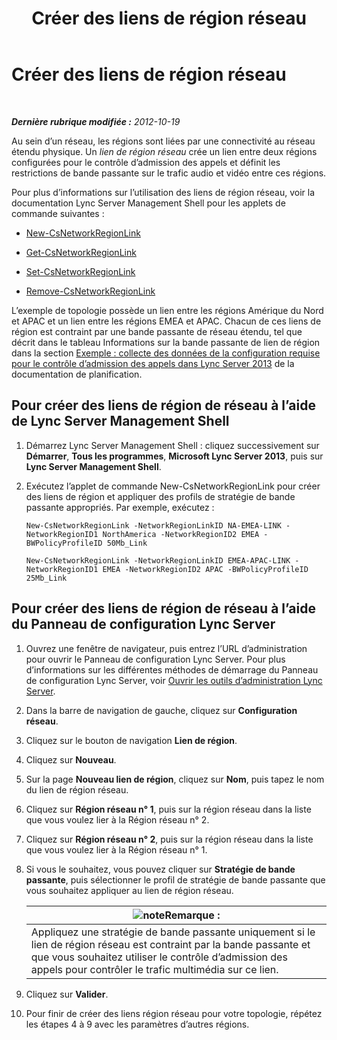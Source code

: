 ﻿---
title: Créer des liens de région réseau
TOCTitle: Créer des liens de région réseau
ms:assetid: f8163910-8935-475d-88a2-3aa44feb9dbe
ms:mtpsurl: https://technet.microsoft.com/fr-fr/library/Gg413047(v=OCS.15)
ms:contentKeyID: 49299402
ms.date: 05/20/2016
mtps_version: v=OCS.15
ms.translationtype: HT
---

# Créer des liens de région réseau

 

_**Dernière rubrique modifiée :** 2012-10-19_

Au sein d’un réseau, les régions sont liées par une connectivité au réseau étendu physique. Un *lien de région réseau* crée un lien entre deux régions configurées pour le contrôle d’admission des appels et définit les restrictions de bande passante sur le trafic audio et vidéo entre ces régions.

Pour plus d’informations sur l’utilisation des liens de région réseau, voir la documentation Lync Server Management Shell pour les applets de commande suivantes :

  - [New-CsNetworkRegionLink](https://docs.microsoft.com/en-us/powershell/module/skype/New-CsNetworkRegionLink)

  - [Get-CsNetworkRegionLink](https://docs.microsoft.com/en-us/powershell/module/skype/Get-CsNetworkRegionLink)

  - [Set-CsNetworkRegionLink](https://docs.microsoft.com/en-us/powershell/module/skype/Set-CsNetworkRegionLink)

  - [Remove-CsNetworkRegionLink](https://docs.microsoft.com/en-us/powershell/module/skype/Remove-CsNetworkRegionLink)

L’exemple de topologie possède un lien entre les régions Amérique du Nord et APAC et un lien entre les régions EMEA et APAC. Chacun de ces liens de région est contraint par une bande passante de réseau étendu, tel que décrit dans le tableau Informations sur la bande passante de lien de région dans la section [Exemple : collecte des données de la configuration requise pour le contrôle d’admission des appels dans Lync Server 2013](lync-server-2013-example-of-gathering-your-requirements-for-call-admission-control.md) de la documentation de planification.

## Pour créer des liens de région de réseau à l’aide de Lync Server Management Shell

1.  Démarrez Lync Server Management Shell : cliquez successivement sur **Démarrer**, **Tous les programmes**, **Microsoft Lync Server 2013**, puis sur **Lync Server Management Shell**.

2.  Exécutez l’applet de commande New-CsNetworkRegionLink pour créer des liens de région et appliquer des profils de stratégie de bande passante appropriés. Par exemple, exécutez :
    
        New-CsNetworkRegionLink -NetworkRegionLinkID NA-EMEA-LINK -NetworkRegionID1 NorthAmerica -NetworkRegionID2 EMEA -BWPolicyProfileID 50Mb_Link
    
        New-CsNetworkRegionLink -NetworkRegionLinkID EMEA-APAC-LINK -NetworkRegionID1 EMEA -NetworkRegionID2 APAC -BWPolicyProfileID 25Mb_Link

## Pour créer des liens de région de réseau à l’aide du Panneau de configuration Lync Server

1.  Ouvrez une fenêtre de navigateur, puis entrez l’URL d’administration pour ouvrir le Panneau de configuration Lync Server. Pour plus d’informations sur les différentes méthodes de démarrage du Panneau de configuration Lync Server, voir [Ouvrir les outils d’administration Lync Server](lync-server-2013-open-lync-server-administrative-tools.md).

2.  Dans la barre de navigation de gauche, cliquez sur **Configuration réseau**.

3.  Cliquez sur le bouton de navigation **Lien de région**.

4.  Cliquez sur **Nouveau**.

5.  Sur la page **Nouveau lien de région**, cliquez sur **Nom**, puis tapez le nom du lien de région réseau.

6.  Cliquez sur **Région réseau n° 1**, puis sur la région réseau dans la liste que vous voulez lier à la Région réseau n° 2.

7.  Cliquez sur **Région réseau n° 2**, puis sur la région réseau dans la liste que vous voulez lier à la Région réseau n° 1.

8.  Si vous le souhaitez, vous pouvez cliquer sur **Stratégie de bande passante**, puis sélectionner le profil de stratégie de bande passante que vous souhaitez appliquer au lien de région réseau.
    
    <table>
    <thead>
    <tr class="header">
    <th><img src="images/Gg398920.note(OCS.15).gif" title="note" alt="note" />Remarque :</th>
    </tr>
    </thead>
    <tbody>
    <tr class="odd">
    <td>Appliquez une stratégie de bande passante uniquement si le lien de région réseau est contraint par la bande passante et que vous souhaitez utiliser le contrôle d’admission des appels pour contrôler le trafic multimédia sur ce lien.</td>
    </tr>
    </tbody>
    </table>


9.  Cliquez sur **Valider**.

10. Pour finir de créer des liens région réseau pour votre topologie, répétez les étapes 4 à 9 avec les paramètres d’autres régions.

